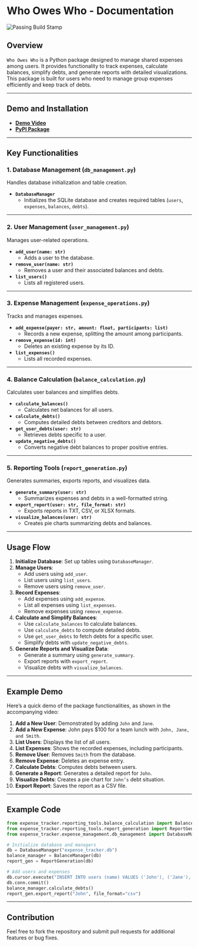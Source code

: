# Who Owes Who - Documentation

![Passing Build Stamp](https://app.travis-ci.com/yhwong01/who-owes-who-step3.svg?token=sSxpVi7UMFCV6y91PqY5&branch=main)

## Overview
`Who Owes Who` is a Python package designed to manage shared expenses among users. It provides functionality to track expenses, calculate balances, simplify debts, and generate reports with detailed visualizations. This package is built for users who need to manage group expenses efficiently and keep track of debts.

---

## Demo and Installation

- **[Demo Video](https://youtu.be/uTXSjDfg8Ms)**
- **[PyPI Package](https://pypi.org/project/who-owes-who/0.1.0/)**

---

## Key Functionalities

### **1. Database Management (`db_management.py`)**
Handles database initialization and table creation.

- **`DatabaseManager`**
  - Initializes the SQLite database and creates required tables (`users`, `expenses`, `balances`, `debts`).

---

### **2. User Management (`user_management.py`)**
Manages user-related operations.

- **`add_user(name: str)`**
  - Adds a user to the database.
- **`remove_user(name: str)`**
  - Removes a user and their associated balances and debts.
- **`list_users()`**
  - Lists all registered users.

---

### **3. Expense Management (`expense_operations.py`)**
Tracks and manages expenses.

- **`add_expense(payer: str, amount: float, participants: list)`**
  - Records a new expense, splitting the amount among participants.
- **`remove_expense(id: int)`**
  - Deletes an existing expense by its ID.
- **`list_expenses()`**
  - Lists all recorded expenses.

---

### **4. Balance Calculation (`balance_calculation.py`)**
Calculates user balances and simplifies debts.

- **`calculate_balances()`**
  - Calculates net balances for all users.
- **`calculate_debts()`**
  - Computes detailed debts between creditors and debtors.
- **`get_user_debts(user: str)`**
  - Retrieves debts specific to a user.
- **`update_negative_debts()`**
  - Converts negative debt balances to proper positive entries.

---

### **5. Reporting Tools (`report_generation.py`)**
Generates summaries, exports reports, and visualizes data.

- **`generate_summary(user: str)`**
  - Summarizes expenses and debts in a well-formatted string.
- **`export_report(user: str, file_format: str)`**
  - Exports reports in TXT, CSV, or XLSX formats.
- **`visualize_balances(user: str)`**
  - Creates pie charts summarizing debts and balances.

---

## Usage Flow

1. **Initialize Database**: Set up tables using `DatabaseManager`.
2. **Manage Users**:
   - Add users using `add_user`.
   - List users using `list_users`.
   - Remove users using `remove_user`.
3. **Record Expenses**:
   - Add expenses using `add_expense`.
   - List all expenses using `list_expenses`.
   - Remove expenses using `remove_expense`.
4. **Calculate and Simplify Balances**:
   - Use `calculate_balances` to calculate balances.
   - Use `calculate_debts` to compute detailed debts.
   - Use `get_user_debts` to fetch debts for a specific user.
   - Simplify debts with `update_negative_debts`.
5. **Generate Reports and Visualize Data**:
   - Generate a summary using `generate_summary`.
   - Export reports with `export_report`.
   - Visualize debts with `visualize_balances`.

---

## Example Demo
Here’s a quick demo of the package functionalities, as shown in the accompanying video:

1. **Add a New User**: Demonstrated by adding `John` and `Jane`.
2. **Add a New Expense**: John pays $100 for a team lunch with `John, Jane, and Smith`.
3. **List Users**: Displays the list of all users.
4. **List Expenses**: Shows the recorded expenses, including participants.
5. **Remove User**: Removes `Smith` from the database.
6. **Remove Expense**: Deletes an expense entry.
7. **Calculate Debts**: Computes debts between users.
8. **Generate a Report**: Generates a detailed report for `John`.
9. **Visualize Debts**: Creates a pie chart for `John’s` debt situation.
10. **Export Report**: Saves the report as a CSV file.

---

## Example Code

```python
from expense_tracker.reporting_tools.balance_calculation import BalanceManager
from expense_tracker.reporting_tools.report_generation import ReportGeneration
from expense_tracker.expense_management.db_management import DatabaseManager

# Initialize database and managers
db = DatabaseManager("expense_tracker.db")
balance_manager = BalanceManager(db)
report_gen = ReportGeneration(db)

# Add users and expenses
db.cursor.execute("INSERT INTO users (name) VALUES ('John'), ('Jane'), ('Smith')")
db.conn.commit()
balance_manager.calculate_debts()
report_gen.export_report("John", file_format="csv")
```

---

## Contribution
Feel free to fork the repository and submit pull requests for additional features or bug fixes.